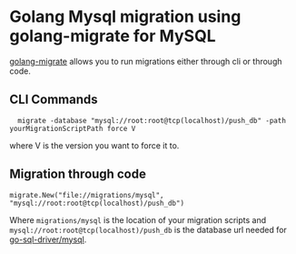 # Golang Mysql migration using golang-migrate for MySQL

[golang-migrate](https://github.com/golang-migrate/migrate) allows you to run migrations either through cli or through code.

## CLI Commands

``` 
  migrate -database "mysql://root:root@tcp(localhost)/push_db" -path yourMigrationScriptPath force V
``` 
where V is the version you want to force it to.

## Migration through code

```
migrate.New("file://migrations/mysql", "mysql://root:root@tcp(localhost)/push_db")
```
Where ```migrations/mysql``` is the location of your migration scripts and ```mysql://root:root@tcp(localhost)/push_db``` is
the database url needed for [ go-sql-driver/mysql](https://github.com/go-sql-driver/mysql).


